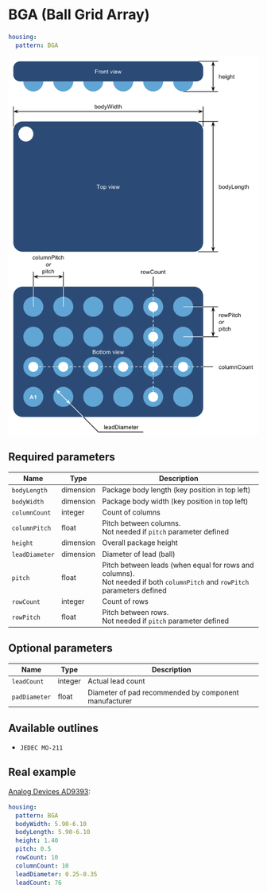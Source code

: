 BGA (Ball Grid Array)
=====================

```yaml
housing:
  pattern: BGA
```

<center><img src="/img/patterns/bga.svg" width="800" alt="BGA Package"></center>

Required parameters
-------------------

| Name | Type | Description |
|------|------|-------------|
| `bodyLength` | dimension | Package body length (key position in top left) |
| `bodyWidth` | dimension | Package body width (key position in top left) |
| `columnCount` | integer | Count of columns |
| `columnPitch` | float | Pitch between columns.<br/>Not needed if `pitch` parameter defined |
| `height` | dimension | Overall package height |
| `leadDiameter` | dimension | Diameter of lead (ball) |
| `pitch` | float | Pitch between leads (when equal for rows and columns).<br/>Not needed if both `columnPitch` and `rowPitch` parameters defined |
| `rowCount` | integer | Count of rows |
| `rowPitch` | float | Pitch between rows.<br/>Not needed if `pitch` parameter defined |

Optional parameters
-------------------

| Name | Type | Description |
|------|------|-------------|
| `leadCount` | integer | Actual lead count |
| `padDiameter` | float | Diameter of pad recommended by component manufacturer |

Available outlines
------------------

- `JEDEC MO-211`

Real example
------------

[Analog Devices AD9393](https://github.com/qeda/library/blob/master/analog/ad9393.yaml):

```yaml
housing:
  pattern: BGA
  bodyWidth: 5.90-6.10
  bodyLength: 5.90-6.10
  height: 1.40
  pitch: 0.5
  rowCount: 10
  columnCount: 10
  leadDiameter: 0.25-0.35
  leadCount: 76
```
